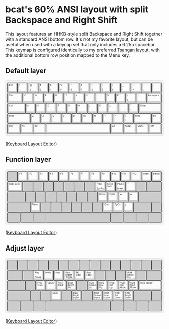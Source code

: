# bcat's 60% ANSI layout with split Backspace and Right Shift

This layout features an HHKB-style split Backspace and Right Shift together with
a standard ANSI bottom row. It's not my favorite layout, but can be useful when
used with a keycap set that only includes a 6.25u spacebar. This keymap is
configured identically to my preferred [Tsangan
layout](/layouts/60_tsangan_hhkb/bcat), with the additional bottom row position
mapped to the Menu key.

## Default layer

![Layout](layer_default.png)

([Keyboard Layout
Editor](http://www.keyboard-layout-editor.com/#/gists/327b41b5a933b3d44bf60ca9822e85dc))

## Function layer

![Layout](layer_function.png)

([Keyboard Layout
Editor](http://www.keyboard-layout-editor.com/#/gists/c7a55e75285d474b6301140eaf53f915))

## Adjust layer

![Layout](layer_adjust.png)

([Keyboard Layout
Editor](http://www.keyboard-layout-editor.com/#/gists/6e1068e4f91bbacccaf5ac0acbeec79c))
